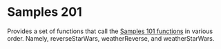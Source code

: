 # Samples 201
Provides a set of functions that call the [Samples 101 functions](https://github.com/nerdguru/samples101) in various order.  Namely, reverseStarWars, weatherReverse, and weatherStarWars.
